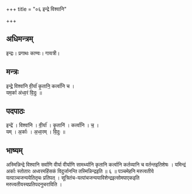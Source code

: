 +++
title = "०६ इन्द्रे विश्वानि"

+++
## अधिमन्त्रम्
इन्द्रः। प्रगाथः काण्वः। गायत्री।

## मन्त्रः
इन्द्रे॒ विश्वा॑नि वी॒र्या॑ कृ॒तानि॒ कर्त्वा॑नि च ।  
यम॒र्का अ॑ध्व॒रं वि॒दुः ॥

## पदपाठः
इन्द्रे॑ । विश्वा॑नि । वी॒र्या॑ । कृ॒तानि॑ । कर्त्वा॑नि । च॒ ।  
यम् । अ॒र्काः । अ॒ध्व॒रम् । वि॒दुः ॥

## भाष्यम्
अस्मिन्निन्द्रे विश्वानि सर्वाणि वीर्या वीर्याणि सामर्थ्यानि कृतानि कर्त्वानि कर्तव्यानि च वर्तन्तइतिशेषः । यमिन्द्रं अर्काः स्तोतारः अध्वरमहिंसकं विदुर्जानन्ति तस्मिन्निन्द्रइति ॥ ६ ॥ पञ्चमेहनि मरुत्वतीये यत्पाञ्चजन्ययेतितृचः प्रतिपत् । सूत्रितंच-यत्पांचजन्ययाविशेन्द्रइत्सोमपाएकइति मरुत्वतीयस्यप्रतिपदनुचराविति ।